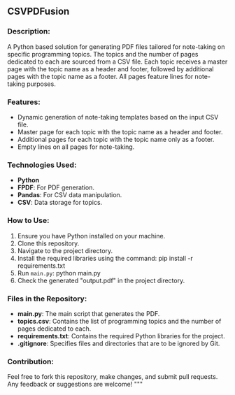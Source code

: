 ## CSVPDFusion

### Description:
A Python based solution for generating PDF files tailored for note-taking on specific programming topics. The topics and the number of pages dedicated to each are sourced from a CSV file. Each topic receives a master page with the topic name as a header and footer, followed by additional pages with the topic name as a footer. All pages feature lines for note-taking purposes.

### Features:
- Dynamic generation of note-taking templates based on the input CSV file.
- Master page for each topic with the topic name as a header and footer.
- Additional pages for each topic with the topic name only as a footer.
- Empty lines on all pages for note-taking.

### Technologies Used:
- **Python**
- **FPDF**: For PDF generation.
- **Pandas**: For CSV data manipulation.
- **CSV**: Data storage for topics.

### How to Use:
1. Ensure you have Python installed on your machine.
2. Clone this repository.
3. Navigate to the project directory.
4. Install the required libraries using the command: pip install -r requirements.txt
5. Run `main.py`: python main.py
6. Check the generated "output.pdf" in the project directory.

### Files in the Repository:
- **main.py**: The main script that generates the PDF.
- **topics.csv**: Contains the list of programming topics and the number of pages dedicated to each.
- **requirements.txt**: Contains the required Python libraries for the project.
- **.gitignore**: Specifies files and directories that are to be ignored by Git.

### Contribution:
Feel free to fork this repository, make changes, and submit pull requests. Any feedback or suggestions are welcome!
"""
